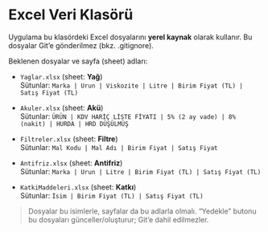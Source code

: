 # Excel Veri Klasörü

Uygulama bu klasördeki Excel dosyalarını **yerel kaynak** olarak kullanır.
Bu dosyalar Git’e gönderilmez (bkz. .gitignore).

Beklenen dosyalar ve sayfa (sheet) adları:

- `Yaglar.xlsx` (sheet: **Yağ**)  
  Sütunlar: `Marka | Urun | Viskozite | Litre | Birim Fiyat (TL) | Satış Fiyat (TL)`

- `Akuler.xlsx` (sheet: **Akü**)  
  Sütunlar: `ÜRÜN | KDV HARİÇ LİSTE FİYATI | 5% (2 ay vade) | 8% (nakit) | HURDA | HRD DÜŞÜLMÜŞ`

- `Filtreler.xlsx` (sheet: **Filtre**)  
  Sütunlar: `Mal Kodu | Mal Adı | Birim Fiyat | Satış Fiyat`

- `Antifriz.xlsx` (sheet: **Antifriz**)  
  Sütunlar: `Marka | Urun | Litre | Birim Fiyat (TL) | Satış Fiyat (TL)`

- `KatkiMaddeleri.xlsx` (sheet: **Katkı**)  
  Sütunlar: `İsim | Birim Fiyat (TL) | Satış Fiyat (TL)`

> Dosyalar bu isimlerle, sayfalar da bu adlarla olmalı.
> “Yedekle” butonu bu dosyaları günceller/oluşturur; Git’e dahil edilmezler.
